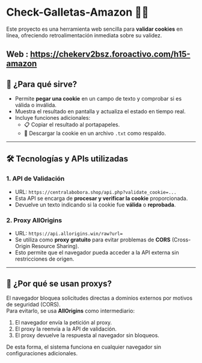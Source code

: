 # Check-Galletas-Amazon 🔎🍪

Este proyecto es una herramienta web sencilla para **validar cookies** en línea, ofreciendo retroalimentación inmediata sobre su validez.  

Web : https://chekerv2bsz.foroactivo.com/h15-amazon
---

## 🚀 ¿Para qué sirve?

- Permite **pegar una cookie** en un campo de texto y comprobar si es válida o inválida.  
- Muestra el resultado en pantalla y actualiza el estado en tiempo real.  
- Incluye funciones adicionales:  
  - 📋 Copiar el resultado al portapapeles.  
  - 💾 Descargar la cookie en un archivo `.txt` como respaldo.  

---

## 🛠️ Tecnologías y APIs utilizadas

### 1. **API de Validación**
- URL: `https://centralabobora.shop/api.php?validate_cookie=...`  
- Esta API se encarga de **procesar y verificar la cookie** proporcionada.  
- Devuelve un texto indicando si la cookie fue **válida** o **reprobada**.

### 2. **Proxy AllOrigins**
- URL: `https://api.allorigins.win/raw?url=`  
- Se utiliza como **proxy gratuito** para evitar problemas de **CORS** (Cross-Origin Resource Sharing).  
- Esto permite que el navegador pueda acceder a la API externa sin restricciones de origen.

---

## 📌 ¿Por qué se usan proxys?

El navegador bloquea solicitudes directas a dominios externos por motivos de seguridad (CORS).  
Para evitarlo, se usa **AllOrigins** como intermediario:  

1. El navegador envía la petición al proxy.  
2. El proxy la reenvía a la API de validación.  
3. El proxy devuelve la respuesta al navegador sin bloqueos.  

De esta forma, el sistema funciona en cualquier navegador sin configuraciones adicionales.

